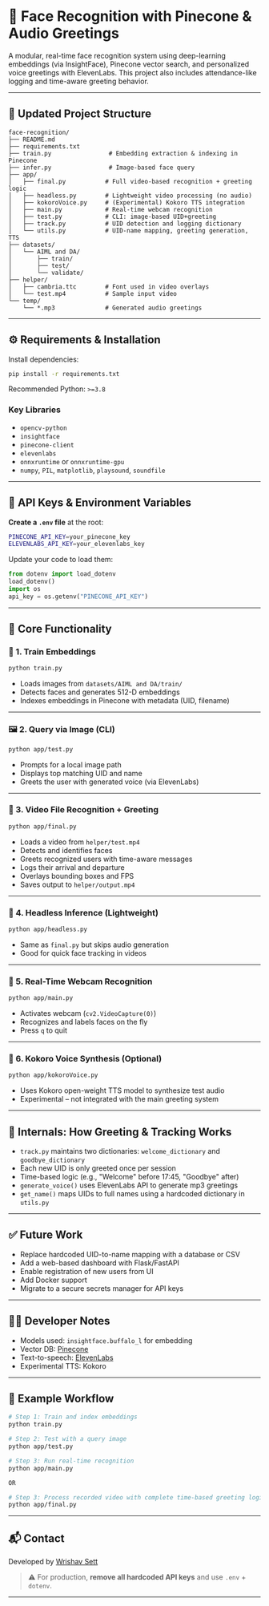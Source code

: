 # 🧠 Face Recognition with Pinecone & Audio Greetings

A modular, real-time face recognition system using deep-learning embeddings (via InsightFace), Pinecone vector search, and personalized voice greetings with ElevenLabs. This project also includes attendance-like logging and time-aware greeting behavior.

---

## 📁 Updated Project Structure

```plaintext
face-recognition/
├── README.md
├── requirements.txt
├── train.py                # Embedding extraction & indexing in Pinecone
├── infer.py                # Image-based face query
├── app/
│   ├── final.py           # Full video-based recognition + greeting logic
│   ├── headless.py        # Lightweight video processing (no audio)
│   ├── kokoroVoice.py     # (Experimental) Kokoro TTS integration
│   ├── main.py            # Real-time webcam recognition
│   ├── test.py            # CLI: image-based UID+greeting
│   ├── track.py           # UID detection and logging dictionary
│   └── utils.py           # UID-name mapping, greeting generation, TTS
├── datasets/
│   └── AIML and DA/
│       ├── train/
│       ├── test/
│       └── validate/
├── helper/
│   ├── cambria.ttc        # Font used in video overlays
│   └── test.mp4           # Sample input video
└── temp/
    └── *.mp3              # Generated audio greetings
```

---

## ⚙️ Requirements & Installation

Install dependencies:

```bash
pip install -r requirements.txt
```

Recommended Python: `>=3.8`

### Key Libraries

- `opencv-python`
- `insightface`
- `pinecone-client`
- `elevenlabs`
- `onnxruntime` or `onnxruntime-gpu`
- `numpy`, `PIL`, `matplotlib`, `playsound`, `soundfile`

---

## 🔐 API Keys & Environment Variables

**Create a `.env` file** at the root:

```bash
PINECONE_API_KEY=your_pinecone_key
ELEVENLABS_API_KEY=your_elevenlabs_key
```

Update your code to load them:

```python
from dotenv import load_dotenv
load_dotenv()
import os
api_key = os.getenv("PINECONE_API_KEY")
```

---

## 🚀 Core Functionality

### 🔧 1. Train Embeddings

```bash
python train.py
```

- Loads images from `datasets/AIML and DA/train/`
- Detects faces and generates 512-D embeddings
- Indexes embeddings in Pinecone with metadata (UID, filename)

---

### 🖼️ 2. Query via Image (CLI)

```bash
python app/test.py
```

- Prompts for a local image path
- Displays top matching UID and name
- Greets the user with generated voice (via ElevenLabs)

---

### 🎥 3. Video File Recognition + Greeting

```bash
python app/final.py
```

- Loads a video from `helper/test.mp4`
- Detects and identifies faces
- Greets recognized users with time-aware messages
- Logs their arrival and departure
- Overlays bounding boxes and FPS
- Saves output to `helper/output.mp4`

---

### 🧪 4. Headless Inference (Lightweight)

```bash
python app/headless.py
```

- Same as `final.py` but skips audio generation
- Good for quick face tracking in videos

---

### 📸 5. Real-Time Webcam Recognition

```bash
python app/main.py
```

- Activates webcam (`cv2.VideoCapture(0)`)
- Recognizes and labels faces on the fly
- Press `q` to quit

---

### 🎤 6. Kokoro Voice Synthesis (Optional)

```bash
python app/kokoroVoice.py
```

- Uses Kokoro open-weight TTS model to synthesize test audio
- Experimental – not integrated with the main greeting system

---

## 🧠 Internals: How Greeting & Tracking Works

- `track.py` maintains two dictionaries: `welcome_dictionary` and `goodbye_dictionary`
- Each new UID is only greeted once per session
- Time-based logic (e.g., "Welcome" before 17:45, "Goodbye" after)
- `generate_voice()` uses ElevenLabs API to generate mp3 greetings
- `get_name()` maps UIDs to full names using a hardcoded dictionary in `utils.py`

---

## ✅ Future Work

- Replace hardcoded UID-to-name mapping with a database or CSV
- Add a web-based dashboard with Flask/FastAPI
- Enable registration of new users from UI
- Add Docker support
- Migrate to a secure secrets manager for API keys

---

## 🧑‍💻 Developer Notes

- Models used: `insightface.buffalo_l` for embedding
- Vector DB: [Pinecone](https://www.pinecone.io/)
- Text-to-speech: [ElevenLabs](https://www.elevenlabs.io/)
- Experimental TTS: Kokoro

---

## 🧪 Example Workflow

```bash
# Step 1: Train and index embeddings
python train.py

# Step 2: Test with a query image
python app/test.py

# Step 3: Run real-time recognition
python app/main.py

OR

# Step 3: Process recorded video with complete time-based greeting logic
python app/final.py
```

---

## 📬 Contact

Developed by [Wrishav Sett](https://github.com/WrishavSett)

> ⚠️ For production, **remove all hardcoded API keys** and use `.env` + `dotenv`.

---

